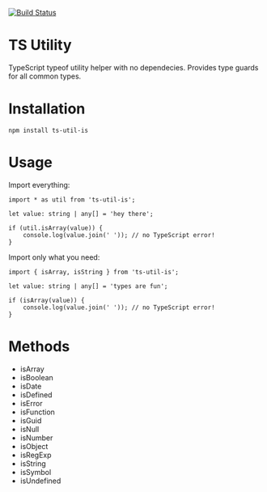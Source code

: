 [![Build Status](https://travis-ci.org/justinlettau/ts-util-is.svg?branch=master)](https://travis-ci.org/justinlettau/ts-util-is)

# TS Utility
TypeScript typeof utility helper with no dependecies. Provides type guards for all common types.

# Installation
```
npm install ts-util-is
```

# Usage
Import everything:
```
import * as util from 'ts-util-is';

let value: string | any[] = 'hey there';

if (util.isArray(value)) {
    console.log(value.join(' ')); // no TypeScript error!
}
```

Import only what you need:
```
import { isArray, isString } from 'ts-util-is';

let value: string | any[] = 'types are fun';

if (isArray(value)) {
    console.log(value.join(' ')); // no TypeScript error!
}
```

# Methods
- isArray
- isBoolean
- isDate
- isDefined
- isError
- isFunction
- isGuid
- isNull
- isNumber
- isObject
- isRegExp
- isString
- isSymbol
- isUndefined
